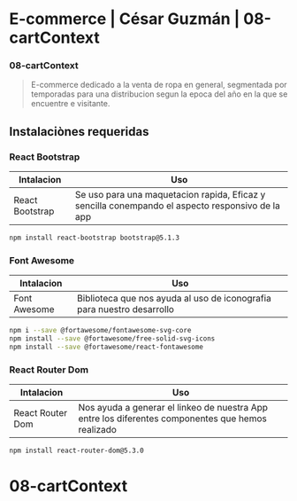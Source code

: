 # E-commerce | César Guzmán | 08-cartContext
### 08-cartContext
> E-commerce dedicado a la venta de ropa en general, segmentada por temporadas para una distribucion segun la epoca del año en la que se encuentre e visitante. 



## Instalaciònes requeridas

### React Bootstrap
 | Intalacion | Uso|
| ------ | ------ |
| React Bootstrap | Se uso para una maquetacion rapida, Eficaz y sencilla conempando el aspecto responsivo de la app|
```sh
npm install react-bootstrap bootstrap@5.1.3
```
### Font Awesome
 | Intalacion | Uso|
| ------ | ------ |
| Font Awesome | Biblioteca que nos ayuda al uso de iconografia para nuestro desarrollo|
```sh
npm i --save @fortawesome/fontawesome-svg-core
npm install --save @fortawesome/free-solid-svg-icons
npm install --save @fortawesome/react-fontawesome
```
### React Router Dom
| Intalacion | Uso|
| ------ | ------ |
| React Router Dom |Nos ayuda a generar el linkeo de nuestra App entre los diferentes componentes que hemos realizado|
```sh
npm install react-router-dom@5.3.0
```
# 08-cartContext
